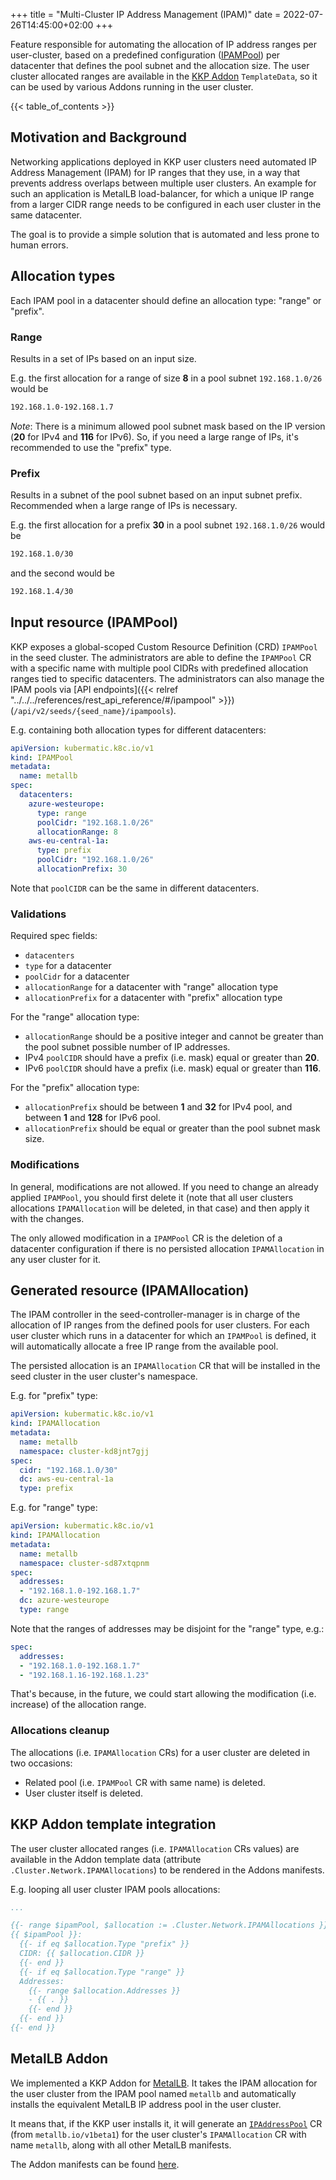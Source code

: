 +++
title = "Multi-Cluster IP Address Management (IPAM)"
date = 2022-07-26T14:45:00+02:00
+++

Feature responsible for automating the allocation of IP address ranges per user-cluster, based on a predefined configuration ([IPAMPool](#input-resource-ipampool)) per datacenter that defines the pool subnet and the allocation size. The user cluster allocated ranges are available in the [KKP Addon](#kkp-addon-template-integration) `TemplateData`, so it can be used by various Addons running in the user cluster.

{{< table_of_contents >}}

## Motivation and Background
Networking applications deployed in KKP user clusters need automated IP Address Management (IPAM) for IP ranges that they use, in a way that prevents address overlaps between multiple user clusters. An example for such an application is MetalLB load-balancer, for which a unique IP range from a larger CIDR range needs to be configured in each user cluster in the same datacenter.

The goal is to provide a simple solution that is automated and less prone to human errors.

## Allocation types
Each IPAM pool in a datacenter should define an allocation type: "range" or "prefix".

### Range
Results in a set of IPs based on an input size.

E.g. the first allocation for a range of size **8** in a pool subnet `192.168.1.0/26` would be
```txt
192.168.1.0-192.168.1.7
```

*Note*: There is a minimum allowed pool subnet mask based on the IP version (**20** for IPv4 and **116** for IPv6). So, if you need a large range of IPs, it's recommended to use the "prefix" type.

### Prefix
Results in a subnet of the pool subnet based on an input subnet prefix. Recommended when a large range of IPs is necessary.

E.g. the first allocation for a prefix **30** in a pool subnet `192.168.1.0/26` would be
```txt
192.168.1.0/30
```
and the second would be
```txt
192.168.1.4/30
```

## Input resource (IPAMPool)
KKP exposes a global-scoped Custom Resource Definition (CRD) `IPAMPool` in the seed cluster. The administrators are able to define the `IPAMPool` CR with a specific name with multiple pool CIDRs with predefined allocation ranges tied to specific datacenters. The administrators can also manage the IPAM pools via [API endpoints]({{< relref "../../../references/rest_api_reference/#/ipampool" >}}) (`/api/v2/seeds/{seed_name}/ipampools`).

E.g. containing both allocation types for different datacenters:
```yaml
apiVersion: kubermatic.k8c.io/v1
kind: IPAMPool
metadata:
  name: metallb
spec:
  datacenters:
    azure-westeurope:
      type: range
      poolCidr: "192.168.1.0/26"
      allocationRange: 8
    aws-eu-central-1a:
      type: prefix
      poolCidr: "192.168.1.0/26"
      allocationPrefix: 30
```

Note that `poolCIDR` can be the same in different datacenters.

### Validations
Required spec fields:
- `datacenters`
- `type` for a datacenter
- `poolCidr` for a datacenter
- `allocationRange` for a datacenter with "range" allocation type
- `allocationPrefix` for a datacenter with "prefix" allocation type

For the "range" allocation type:
- `allocationRange` should be a positive integer and cannot be greater than the pool subnet possible number of IP addresses.
- IPv4 `poolCIDR` should have a prefix (i.e. mask) equal or greater than **20**.
- IPv6 `poolCIDR` should have a prefix (i.e. mask) equal or greater than **116**.

For the "prefix" allocation type:
- `allocationPrefix` should be between **1** and **32** for IPv4 pool, and between **1** and **128** for IPv6 pool.
- `allocationPrefix` should be equal or greater than the pool subnet mask size.

### Modifications
In general, modifications are not allowed. If you need to change an already applied `IPAMPool`, you should first delete it (note that all user clusters allocations `IPAMAllocation` will be deleted, in that case) and then apply it with the changes.

The only allowed modification in a `IPAMPool` CR is the deletion of a datacenter configuration if there is no persisted allocation `IPAMAllocation` in any user cluster for it.

## Generated resource (IPAMAllocation)
The IPAM controller in the seed-controller-manager is in charge of the allocation of IP ranges from the defined pools for user clusters. For each user cluster which runs in a datacenter for which an `IPAMPool` is defined, it will automatically allocate a free IP range from the available pool.

The persisted allocation is an `IPAMAllocation` CR that will be installed in the seed cluster in the user cluster's namespace.

E.g. for "prefix" type:
```yaml
apiVersion: kubermatic.k8c.io/v1
kind: IPAMAllocation
metadata:
  name: metallb
  namespace: cluster-kd8jnt7gjj
spec:
  cidr: "192.168.1.0/30"
  dc: aws-eu-central-1a
  type: prefix
```

E.g. for "range" type:
```yaml
apiVersion: kubermatic.k8c.io/v1
kind: IPAMAllocation
metadata:
  name: metallb
  namespace: cluster-sd87xtqpnm
spec:
  addresses:
  - "192.168.1.0-192.168.1.7"
  dc: azure-westeurope
  type: range
```

Note that the ranges of addresses may be disjoint for the "range" type, e.g.:
```yaml
spec:
  addresses:
  - "192.168.1.0-192.168.1.7"
  - "192.168.1.16-192.168.1.23"
```
That's because, in the future, we could start allowing the modification (i.e. increase) of the allocation range.

### Allocations cleanup
The allocations (i.e. `IPAMAllocation` CRs) for a user cluster are deleted in two occasions:
- Related pool (i.e. `IPAMPool` CR with same name) is deleted.
- User cluster itself is deleted.

## KKP Addon template integration
The user cluster allocated ranges (i.e. `IPAMAllocation` CRs values) are available in the Addon template data (attribute `.Cluster.Network.IPAMAllocations`) to be rendered in the Addons manifests.

E.g. looping all user cluster IPAM pools allocations:
```yaml
...

{{- range $ipamPool, $allocation := .Cluster.Network.IPAMAllocations }}
{{ $ipamPool }}:
  {{- if eq $allocation.Type "prefix" }}
  CIDR: {{ $allocation.CIDR }}
  {{- end }}
  {{- if eq $allocation.Type "range" }}
  Addresses:
    {{- range $allocation.Addresses }}
    - {{ . }}
    {{- end }}
  {{- end }}
{{- end }}
```

## MetalLB Addon
We implemented a KKP Addon for [MetalLB](https://metallb.universe.tf/). It takes the IPAM allocation for the user cluster from the IPAM pool named `metallb` and automatically installs the equivalent MetalLB IP address pool in the user cluster.

It means that, if the KKP user installs it, it will generate an [`IPAddressPool`](https://metallb.universe.tf/configuration/#defining-the-ips-to-assign-to-the-load-balancer-services) CR (from `metallb.io/v1beta1`) for the user cluster's `IPAMAllocation` CR with name `metallb`, along with all other MetalLB manifests.

The Addon manifests can be found [here](https://github.com/kubermatic/kubermatic/blob/master/addons/metallb/).
